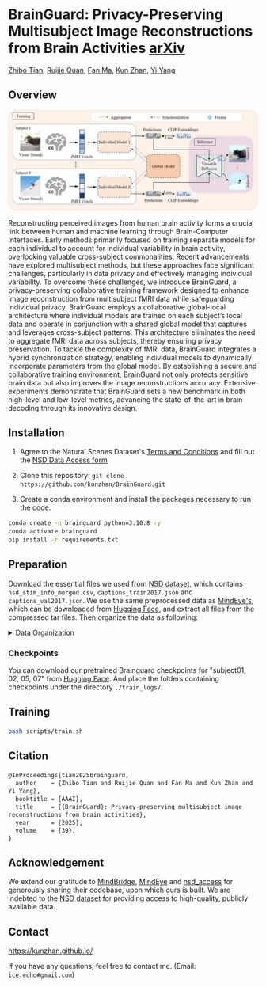 # BrainGuard: Privacy-Preserving Multisubject Image Reconstructions from Brain Activities [arXiv](https://arxiv.org/abs/2501.14309)

[Zhibo Tian](https://scholar.google.com/citations?user=HbKGBGgAAAAJ&hl=en), [Ruijie Quan](https://scholar.google.com/citations?user=WKLRPsAAAAAJ&hl=en), [Fan Ma](https://scholar.google.com/citations?user=FyglsaAAAAAJ&hl=en), [Kun Zhan](https://scholar.google.com/citations?user=sk7TcGAAAAAJ&hl=en), [Yi Yang](https://scholar.google.com/citations?hl=en&user=RMSuNFwAAAAJ)

## Overview
![framework](assets/framework.jpg)

Reconstructing perceived images from human brain activity forms a crucial link between human and machine learning through Brain-Computer Interfaces. Early methods primarily focused on training separate models for each individual to account for individual variability in brain activity, overlooking valuable cross-subject commonalities. Recent advancements have explored multisubject methods, but these approaches face significant challenges, particularly in data privacy and effectively managing individual variability. To overcome these challenges, we introduce BrainGuard, a privacy-preserving collaborative training framework designed to enhance image reconstruction from multisubject fMRI data while safeguarding individual privacy. BrainGuard employs a collaborative global-local architecture where individual models are trained on each subject’s local data and operate in conjunction with a shared global model that captures and leverages cross-subject patterns. This architecture eliminates the need to aggregate fMRI data across subjects, thereby ensuring privacy preservation. To tackle the complexity of fMRI data, BrainGuard integrates a hybrid synchronization strategy, enabling individual models to dynamically incorporate parameters from the global model. By establishing a secure and collaborative training environment, BrainGuard not only protects sensitive brain data but also improves the image reconstructions accuracy. Extensive experiments demonstrate that BrainGuard sets a new benchmark in both high-level and low-level metrics, advancing the state-of-the-art in brain decoding through its innovative design.

## Installation

1. Agree to the Natural Scenes Dataset's [Terms and Conditions](https://cvnlab.slite.page/p/IB6BSeW_7o/Terms-and-Conditions) and fill out the [NSD Data Access form](https://forms.gle/xue2bCdM9LaFNMeb7)

2. Clone this repository: ``git clone https://github.com/kunzhan/BrainGuard.git``

3. Create a conda environment and install the packages necessary to run the code.

```bash
conda create -n brainguard python=3.10.8 -y
conda activate brainguard
pip install -r requirements.txt
```

## Preparation

Download the essential files we used from [NSD dataset](https://natural-scenes-dataset.s3.amazonaws.com/index.html), which contains `nsd_stim_info_merged.csv`, `captions_train2017.json` and `captions_val2017.json`.
We use the same preprocessed data as [MindEye's](https://github.com/MedARC-AI/fMRI-reconstruction-NSD), which can be downloaded from [Hugging Face](https://huggingface.co/datasets/pscotti/naturalscenesdataset/tree/main/webdataset_avg_split), and extract all files from the compressed tar files.
Then organize the data as following:

<details>

<summary>Data Organization</summary>

```
data/natural-scenes-dataset
├── nsddata
│   └── experiments
│       └── nsd
│           └── nsd_stim_info_merged.csv
├── nsddata_stimuli
│   └── stimuli
│       └── nsd
│           └── annotations
│              ├── captions_train2017.json
│              └── captions_val2017.json
└── webdataset_avg_split
    ├── test
    │   ├── subj01
    │   │   ├── sample000000349.coco73k.npy
    │   │   ├── sample000000349.jpg
    │   │   ├── sample000000349.nsdgeneral.npy
    │   │   └── ...
    │   └── ...
    ├── train
    │   ├── subj01
    │   │   ├── sample000000300.coco73k.npy
    │   │   ├── sample000000300.jpg
    │   │   ├── sample000000300.nsdgeneral.npy
    │   │   └── ...
    │   └── ...
    └── val
        ├── subj01
        │   ├── sample000000000.coco73k.npy
        │   ├── sample000000000.jpg
        │   ├── sample000000000.nsdgeneral.npy
        │   └── ...
        └── ...
```
</details>

### Checkpoints
You can download our pretrained Brainguard checkpoints for "subject01, 02, 05, 07" from [Hugging Face](https://huggingface.co/Zhibo2333/Brainguard/tree/main). And place the folders containing checkpoints under the directory `./train_logs/`.

## Training 

```bash
bash scripts/train.sh
```

## Citation
```
@InProceedings{tian2025brainguard,
  author    = {Zhibo Tian and Ruijie Quan and Fan Ma and Kun Zhan and Yi Yang},
  booktitle = {AAAI},
  title     = {{BrainGuard}: Privacy-preserving multisubject image reconstructions from brain activities},
  year      = {2025},
  volume    = {39},
}
```

## Acknowledgement
We extend our gratitude to [MindBridge](https://github.com/littlepure2333/MindBridge), [MindEye](https://github.com/MedARC-AI/fMRI-reconstruction-NSD) and [nsd_access](https://github.com/tknapen/nsd_access) for generously sharing their codebase, upon which ours is built. We are indebted to the [NSD dataset](https://natural-scenes-dataset.s3.amazonaws.com/index.html) for providing access to high-quality, publicly available data.

## Contact
https://kunzhan.github.io/

If you have any questions, feel free to contact me. (Email: `ice.echo#gmail.com`)